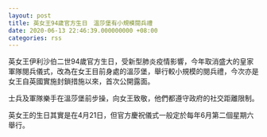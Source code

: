 ```yaml
---
layout: post
title: 英女王94歲官方生日　溫莎堡有小規模閱兵禮
date: 2020-06-13 22:46:39.000000000 +08:00
categories: rss
---
```


英女王伊利沙伯二世94歲官方生日，受新型肺炎疫情影響，今年取消盛大的皇家軍隊閱兵儀式，改為在女王目前身處的溫莎堡，舉行較小規模的閱兵禮，今次亦是女王自英國實施封鎖措施以來，首次公開露面。

士兵及軍隊樂手在溫莎堡前步操，向女王致敬，他們都遵守政府的社交距離限制。

英女王的生日其實是在4月21日，但官方慶祝儀式一般定於每年6月第二個星期六舉行。
